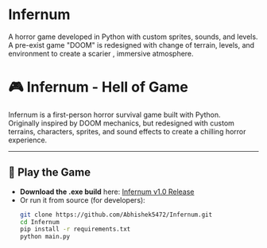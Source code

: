 # Infernum
A horror game developed in Python with custom sprites, sounds, and levels. A pre-exist game "DOOM" is redesigned with change of terrain, levels, and environment to create a scarier , immersive atmosphere.

# 🎮 Infernum - Hell of Game

Infernum is a first-person horror survival game built with Python.  
Originally inspired by DOOM mechanics, but redesigned with custom terrains, characters, sprites, and sound effects to create a chilling horror experience.

---

## 🚀 Play the Game
- **Download the .exe build** here: [Infernum v1.0 Release](https://github.com/Abhishek5472/Infernum/releases)
- Or run it from source (for developers):
  ```bash
  git clone https://github.com/Abhishek5472/Infernum.git
  cd Infernum
  pip install -r requirements.txt
  python main.py

